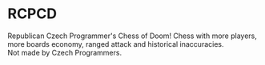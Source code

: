 # RCPCD
Republican Czech Programmer's Chess of Doom!
Chess with more players, more boards economy, ranged attack and historical inaccuracies.
<br/>
Not made by Czech Programmers.